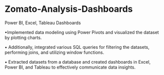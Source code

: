 # Zomato-Analysis-Dashboards
Power BI, Excel, Tableau Dashboards

•Implemented data modeling using Power Pivots and visualized the dataset by plotting charts. 


• Additionally, integrated various SQL queries for filtering the datasets, performing joins, and utilizing window functions. 


• Extracted datasets from a database and created dashboards in Excel, Power BI, and Tableau to effectively communicate data insights.
